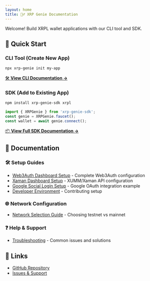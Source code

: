 ```yaml
---
layout: home
title: 🧞‍♂️ XRP Genie Documentation
---
```


Welcome! Build XRPL wallet applications with our CLI tool and SDK.

## 🚀 Quick Start

### CLI Tool (Create New App)
```bash
npx xrp-genie init my-app
```

[🛠️ **View CLI Documentation →**](cli/)

### SDK (Add to Existing App)
```bash
npm install xrp-genie-sdk xrpl
```

```javascript
import { XRPGenie } from 'xrp-genie-sdk';
const genie = XRPGenie.faucet();
const wallet = await genie.connect();
```

[📦 **View Full SDK Documentation →**](sdk/)

## 📖 Documentation

### 🛠️ Setup Guides
- [Web3Auth Dashboard Setup](setup/web3auth-dashboard.md) - Complete Web3Auth configuration
- [Xaman Dashboard Setup](setup/xaman-dashboard.md) - XUMM/Xaman API configuration
- [Google Social Login Setup](setup/google-auth.md) - Google OAuth integration example
- [Developer Environment](setup/developer-environment.md) - Contributing setup

### 🌐 Network Configuration
- [Network Selection Guide](guides/network-selection.md) - Choosing testnet vs mainnet

### ❓ Help & Support
- [Troubleshooting](help/troubleshooting.md) - Common issues and solutions

## 🔗 Links

- [GitHub Repository](https://github.com/zhaben/xrp-genie)
- [Issues & Support](https://github.com/zhaben/xrp-genie/issues)

